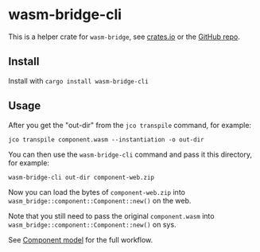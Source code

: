 # wasm-bridge-cli

This is a helper crate for `wasm-bridge`, see [crates.io](https://crates.io/crates/wasm-bridge)
or the [GitHub repo](https://github.com/kajacx/wasm-bridge#wasm-bridge).

## Install

Install with `cargo install wasm-bridge-cli`

## Usage

After you get the "out-dir" from the `jco transpile` command, for example:

`jco transpile component.wasm --instantiation -o out-dir`

You can then use the `wasm-bridge-cli` command and pass it this directory, for example:

`wasm-bridge-cli out-dir component-web.zip`

Now you can load the bytes of `component-web.zip` into `wasm_bridge::component::Component::new()` on the web.

Note that you still need to pass the original `component.wasm` into `wasm_bridge::component::Component::new()` on sys.

See [Component model](/component_model.md) for the full workflow.
